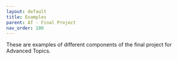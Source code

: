 ```yaml
---
layout: default
title: Examples
parent: AT - Final Project
nav_order: 100
---
```


These are examples of different components of the final project for  Advanced Topics.